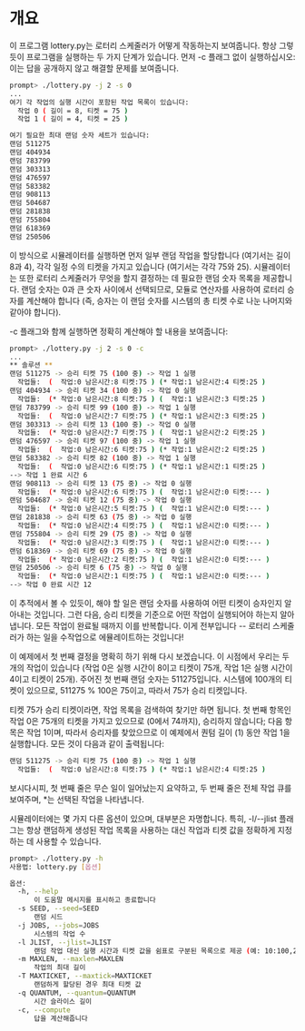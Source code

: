 
# 개요

이 프로그램 lottery.py는 로터리 스케줄러가 어떻게 작동하는지 보여줍니다. 항상 그렇듯이 프로그램을 실행하는 두 가지 단계가 있습니다. 먼저 -c 플래그 없이 실행하십시오: 이는 답을 공개하지 않고 해결할 문제를 보여줍니다.

```sh
prompt> ./lottery.py -j 2 -s 0
...
여기 각 작업의 실행 시간이 포함된 작업 목록이 있습니다:
  작업 0 ( 길이 = 8, 티켓 = 75 )
  작업 1 ( 길이 = 4, 티켓 = 25 )

여기 필요한 최대 랜덤 숫자 세트가 있습니다:
랜덤 511275
랜덤 404934
랜덤 783799
랜덤 303313
랜덤 476597
랜덤 583382
랜덤 908113
랜덤 504687
랜덤 281838
랜덤 755804
랜덤 618369
랜덤 250506
```

이 방식으로 시뮬레이터를 실행하면 먼저 일부 랜덤 작업을 할당합니다 (여기서는 길이 8과 4), 각각 일정 수의 티켓을 가지고 있습니다 (여기서는 각각 75와 25). 시뮬레이터는 또한 로터리 스케줄러가 무엇을 할지 결정하는 데 필요한 랜덤 숫자 목록을 제공합니다. 랜덤 숫자는 0과 큰 숫자 사이에서 선택되므로, 모듈로 연산자를 사용하여 로터리 승자를 계산해야 합니다 (즉, 승자는 이 랜덤 숫자를 시스템의 총 티켓 수로 나눈 나머지와 같아야 합니다).

-c 플래그와 함께 실행하면 정확히 계산해야 할 내용을 보여줍니다:

```sh
prompt> ./lottery.py -j 2 -s 0 -c
...
** 솔루션 **
랜덤 511275 -> 승리 티켓 75 (100 중) -> 작업 1 실행
  작업들:  (  작업:0 남은시간:8 티켓:75 ) (* 작업:1 남은시간:4 티켓:25 )
랜덤 404934 -> 승리 티켓 34 (100 중) -> 작업 0 실행
  작업들:  (* 작업:0 남은시간:8 티켓:75 ) (  작업:1 남은시간:3 티켓:25 )
랜덤 783799 -> 승리 티켓 99 (100 중) -> 작업 1 실행
  작업들:  (  작업:0 남은시간:7 티켓:75 ) (* 작업:1 남은시간:3 티켓:25 )
랜덤 303313 -> 승리 티켓 13 (100 중) -> 작업 0 실행
  작업들:  (* 작업:0 남은시간:7 티켓:75 ) (  작업:1 남은시간:2 티켓:25 )
랜덤 476597 -> 승리 티켓 97 (100 중) -> 작업 1 실행
  작업들:  (  작업:0 남은시간:6 티켓:75 ) (* 작업:1 남은시간:2 티켓:25 )
랜덤 583382 -> 승리 티켓 82 (100 중) -> 작업 1 실행
  작업들:  (  작업:0 남은시간:6 티켓:75 ) (* 작업:1 남은시간:1 티켓:25 )
--> 작업 1 완료 시간 6
랜덤 908113 -> 승리 티켓 13 (75 중) -> 작업 0 실행
  작업들:  (* 작업:0 남은시간:6 티켓:75 ) (  작업:1 남은시간:0 티켓:--- )
랜덤 504687 -> 승리 티켓 12 (75 중) -> 작업 0 실행
  작업들:  (* 작업:0 남은시간:5 티켓:75 ) (  작업:1 남은시간:0 티켓:--- )
랜덤 281838 -> 승리 티켓 63 (75 중) -> 작업 0 실행
  작업들:  (* 작업:0 남은시간:4 티켓:75 ) (  작업:1 남은시간:0 티켓:--- )
랜덤 755804 -> 승리 티켓 29 (75 중) -> 작업 0 실행
  작업들:  (* 작업:0 남은시간:3 티켓:75 ) (  작업:1 남은시간:0 티켓:--- )
랜덤 618369 -> 승리 티켓 69 (75 중) -> 작업 0 실행
  작업들:  (* 작업:0 남은시간:2 티켓:75 ) (  작업:1 남은시간:0 티켓:--- )
랜덤 250506 -> 승리 티켓 6 (75 중) -> 작업 0 실행
  작업들:  (* 작업:0 남은시간:1 티켓:75 ) (  작업:1 남은시간:0 티켓:--- )
--> 작업 0 완료 시간 12
```

이 추적에서 볼 수 있듯이, 해야 할 일은 랜덤 숫자를 사용하여 어떤 티켓이 승자인지 알아내는 것입니다. 그런 다음, 승리 티켓을 기준으로 어떤 작업이 실행되어야 하는지 알아냅니다. 모든 작업이 완료될 때까지 이를 반복합니다. 이게 전부입니다 -- 로터리 스케줄러가 하는 일을 수작업으로 에뮬레이트하는 것입니다!

이 예제에서 첫 번째 결정을 명확히 하기 위해 다시 보겠습니다. 이 시점에서 우리는 두 개의 작업이 있습니다 (작업 0은 실행 시간이 8이고 티켓이 75개, 작업 1은 실행 시간이 4이고 티켓이 25개). 주어진 첫 번째 랜덤 숫자는 511275입니다. 시스템에 100개의 티켓이 있으므로, 511275 % 100은 75이고, 따라서 75가 승리 티켓입니다.

티켓 75가 승리 티켓이라면, 작업 목록을 검색하여 찾기만 하면 됩니다. 첫 번째 항목인 작업 0은 75개의 티켓을 가지고 있으므로 (0에서 74까지), 승리하지 않습니다; 다음 항목은 작업 1이며, 따라서 승리자를 찾았으므로 이 예제에서 퀀텀 길이 (1) 동안 작업 1을 실행합니다. 모든 것이 다음과 같이 출력됩니다:

```sh
랜덤 511275 -> 승리 티켓 75 (100 중) -> 작업 1 실행
  작업들:  (  작업:0 남은시간:8 티켓:75 ) (* 작업:1 남은시간:4 티켓:25 )
```

보시다시피, 첫 번째 줄은 무슨 일이 일어났는지 요약하고, 두 번째 줄은 전체 작업 큐를 보여주며, *는 선택된 작업을 나타냅니다.

시뮬레이터에는 몇 가지 다른 옵션이 있으며, 대부분은 자명합니다. 특히, -l/--jlist 플래그는 항상 랜덤하게 생성된 작업 목록을 사용하는 대신 작업과 티켓 값을 정확하게 지정하는 데 사용할 수 있습니다.

```sh
prompt> ./lottery.py -h
사용법: lottery.py [옵션]

옵션:
  -h, --help            
      이 도움말 메시지를 표시하고 종료합니다
  -s SEED, --seed=SEED  
      랜덤 시드
  -j JOBS, --jobs=JOBS  
      시스템의 작업 수
  -l JLIST, --jlist=JLIST
      랜덤 작업 대신 실행 시간과 티켓 값을 쉼표로 구분된 목록으로 제공 (예: 10:100,20:100은 실행 시간이 10과 20이고 각각 100개의 티켓을 가진 두 개의 작업을 가짐)
  -m MAXLEN, --maxlen=MAXLEN
      작업의 최대 길이
  -T MAXTICKET, --maxtick=MAXTICKET
      랜덤하게 할당된 경우 최대 티켓 값
  -q QUANTUM, --quantum=QUANTUM
      시간 슬라이스 길이
  -c, --compute
      답을 계산해줍니다
```
